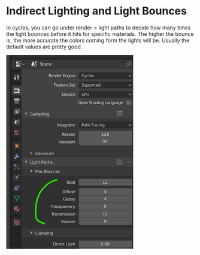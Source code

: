 # Indirect Lighting and Light Bounces

In cycles, you can go under render > light paths to decide how many times the light bounces before it hits for specific materials. The higher the bounce is, the more accurate the colors coming form the lights will be. Usually the default values are pretty good.

![](<../../../.gitbook/assets/image (142).png>)
